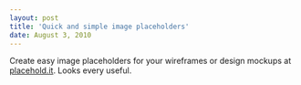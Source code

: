 ```yaml
---
layout: post
title: 'Quick and simple image placeholders'
date: August 3, 2010
---
```


Create easy image placeholders for your wireframes or design mockups at <a href="http://placehold.it/">placehold.it</a>.  Looks every useful. 